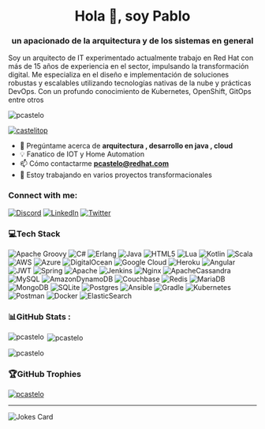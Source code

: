 <h1 align="center">Hola 👋, soy Pablo</h1>
<h3 align="center">un apacionado de la arquitectura y de los sistemas en general</h3>

Soy un arquitecto de IT experimentado actualmente trabajo en Red Hat con más de 15 años de experiencia en el sector, impulsando la transformación digital. 
Me especializa en el diseño e implementación de soluciones robustas y escalables utilizando tecnologías nativas de la nube y prácticas DevOps. 
Con un profundo conocimiento de Kubernetes, OpenShift, GitOps entre otros  

<p align="left"> <img src="https://komarev.com/ghpvc/?username=pcastelo&label=Profile%20views&color=0e75b6&style=flat" alt="pcastelo" /> </p>

<p align="left"> <a href="https://twitter.com/castelitop" target="blank"><img src="https://img.shields.io/twitter/follow/castelitop?logo=twitter&style=for-the-badge" alt="castelitop" /></a> </p>

<!---  - 🌱 Estoy aprendiendo **Quarkus** --->
- 💬  Pregúntame acerca de **arquitectura , desarrollo en java , cloud**
- :bulb: Fanatico de IOT  y Home Automation
- 📫 Cómo contactarme **pcastelo@redhat.com**
- 🔭 Estoy trabajando en varios proyectos transformacionales

<h3 align="left">Connect with me:</h3>

[![Discord](https://img.shields.io/badge/Discord-%237289DA.svg?logo=discord&logoColor=white)](htttps://discord.gg/Thunderos#5631) [![LinkedIn](https://img.shields.io/badge/LinkedIn-%230077B5.svg?logo=linkedin&logoColor=white)](https://linkedin.com/in/pablocastelo) [![Twitter](https://img.shields.io/badge/Twitter-%231DA1F2.svg?logo=Twitter&logoColor=white)](https://twitter.com/castelitop) 

### 💻Tech Stack

![Apache Groovy](https://img.shields.io/badge/Apache%20Groovy-4298B8.svg?style=for-the-badge&logo=Apache+Groovy&logoColor=white) ![C#](https://img.shields.io/badge/c%23-%23239120.svg?style=for-the-badge&logo=c-sharp&logoColor=white) ![Erlang](https://img.shields.io/badge/Erlang-white.svg?style=for-the-badge&logo=erlang&logoColor=a90533) ![Java](https://img.shields.io/badge/java-%23ED8B00.svg?style=for-the-badge&logo=java&logoColor=white) ![HTML5](https://img.shields.io/badge/html5-%23E34F26.svg?style=for-the-badge&logo=html5&logoColor=white) ![Lua](https://img.shields.io/badge/lua-%232C2D72.svg?style=for-the-badge&logo=lua&logoColor=white) ![Kotlin](https://img.shields.io/badge/kotlin-%230095D5.svg?style=for-the-badge&logo=kotlin&logoColor=white) ![Scala](https://img.shields.io/badge/scala-%23DC322F.svg?style=for-the-badge&logo=scala&logoColor=white) ![AWS](https://img.shields.io/badge/AWS-%23FF9900.svg?style=for-the-badge&logo=amazon-aws&logoColor=white) ![Azure](https://img.shields.io/badge/azure-%230072C6.svg?style=for-the-badge&logo=azure-devops&logoColor=white) ![DigitalOcean](https://img.shields.io/badge/DigitalOcean-%230167ff.svg?style=for-the-badge&logo=digitalOcean&logoColor=white) ![Google Cloud](https://img.shields.io/badge/Google%20Cloud-%234285F4.svg?style=for-the-badge&logo=google-cloud&logoColor=white) ![Heroku](https://img.shields.io/badge/heroku-%23430098.svg?style=for-the-badge&logo=heroku&logoColor=white) ![Angular](https://img.shields.io/badge/angular-%23DD0031.svg?style=for-the-badge&logo=angular&logoColor=white) ![JWT](https://img.shields.io/badge/JWT-black?style=for-the-badge&logo=JSON%20web%20tokens) ![Spring](https://img.shields.io/badge/spring-%236DB33F.svg?style=for-the-badge&logo=spring&logoColor=white) ![Apache](https://img.shields.io/badge/apache-%23D42029.svg?style=for-the-badge&logo=apache&logoColor=white) ![Jenkins](https://img.shields.io/badge/jenkins-%232C5263.svg?style=for-the-badge&logo=jenkins&logoColor=white) ![Nginx](https://img.shields.io/badge/nginx-%23009639.svg?style=for-the-badge&logo=nginx&logoColor=white) ![ApacheCassandra](https://img.shields.io/badge/cassandra-%231287B1.svg?style=for-the-badge&logo=apache-cassandra&logoColor=white) ![MySQL](https://img.shields.io/badge/mysql-%2300f.svg?style=for-the-badge&logo=mysql&logoColor=white) ![AmazonDynamoDB](https://img.shields.io/badge/Amazon%20DynamoDB-4053D6?style=for-the-badge&logo=Amazon%20DynamoDB&logoColor=white) ![Couchbase](https://img.shields.io/badge/Couchbase-EA2328?style=for-the-badge&logo=couchbase&logoColor=white) ![Redis](https://img.shields.io/badge/redis-%23DD0031.svg?style=for-the-badge&logo=redis&logoColor=white) ![MariaDB](https://img.shields.io/badge/MariaDB-003545?style=for-the-badge&logo=mariadb&logoColor=white) ![MongoDB](https://img.shields.io/badge/MongoDB-%234ea94b.svg?style=for-the-badge&logo=mongodb&logoColor=white) ![SQLite](https://img.shields.io/badge/sqlite-%2307405e.svg?style=for-the-badge&logo=sqlite&logoColor=white) ![Postgres](https://img.shields.io/badge/postgres-%23316192.svg?style=for-the-badge&logo=postgresql&logoColor=white) ![Ansible](https://img.shields.io/badge/ansible-%231A1918.svg?style=for-the-badge&logo=ansible&logoColor=white) ![Gradle](https://img.shields.io/badge/Gradle-02303A.svg?style=for-the-badge&logo=Gradle&logoColor=white) ![Kubernetes](https://img.shields.io/badge/kubernetes-%23326ce5.svg?style=for-the-badge&logo=kubernetes&logoColor=white) ![Postman](https://img.shields.io/badge/Postman-FF6C37?style=for-the-badge&logo=postman&logoColor=white) ![Docker](https://img.shields.io/badge/docker-%230db7ed.svg?style=for-the-badge&logo=docker&logoColor=white) ![ElasticSearch](https://img.shields.io/badge/-ElasticSearch-005571?style=for-the-badge&logo=elasticsearch)

### 📊GitHub Stats :
<p><img align="left" src="https://github-readme-stats.vercel.app/api/top-langs?username=pcastelo&show_icons=true&locale=en&layout=compact" alt="pcastelo" /></p>

<p>&nbsp;<img align="center" src="https://github-readme-stats.vercel.app/api?username=pcastelo&show_icons=true&locale=en" alt="pcastelo" /></p>

<p><img align="center" src="https://github-readme-streak-stats.herokuapp.com/?user=pcastelo&" alt="pcastelo" /></p>

### 🏆GitHub Trophies

<p align="left"> <a href="https://github.com/ryo-ma/github-profile-trophy"><img src="https://github-profile-trophy.vercel.app/?username=pcastelo" alt="pcastelo" /></a> </p>

---

![Jokes Card](https://readme-jokes.vercel.app/api)

